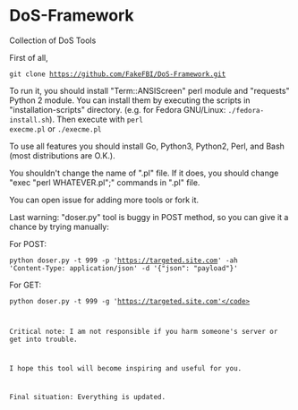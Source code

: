 # DoS-Framework
Collection of DoS Tools

First of all,

<code>git clone https://github.com/FakeFBI/DoS-Framework.git</code>

To run it, you should install "Term::ANSIScreen" perl module and "requests" Python 2 module. You can install them by executing the scripts in "installation-scripts" directory. (e.g. for Fedora GNU/Linux: <code>./fedora-install.sh</code>). Then execute with <code>perl execme.pl</code> or <code>./execme.pl</code>

To use all features you should install Go, Python3, Python2, Perl, and Bash (most distributions are O.K.).

You shouldn't change the name of ".pl" file. If it does, you should change "exec "perl WHATEVER.pl";" commands in ".pl" file.

You can open issue for adding more tools or fork it.

Last warning: "doser.py" tool is buggy in POST method, so you can give it a chance by trying manually:

For POST:

<code>python doser.py -t 999 -p 'https://targeted.site.com' -ah 'Content-Type: application/json' -d '{"json": "payload"}'</code>

For GET:

<code>python doser.py -t 999 -g 'https://targeted.site.com'</code>

Critical note: I am not responsible if you harm someone's server or get into trouble.

I hope this tool will become inspiring and useful for you.

Final situation: Everything is updated.
